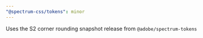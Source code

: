 ```yaml
---
"@spectrum-css/tokens": minor
---
```


Uses the S2 corner rounding snapshot release from `@adobe/spectrum-tokens`
